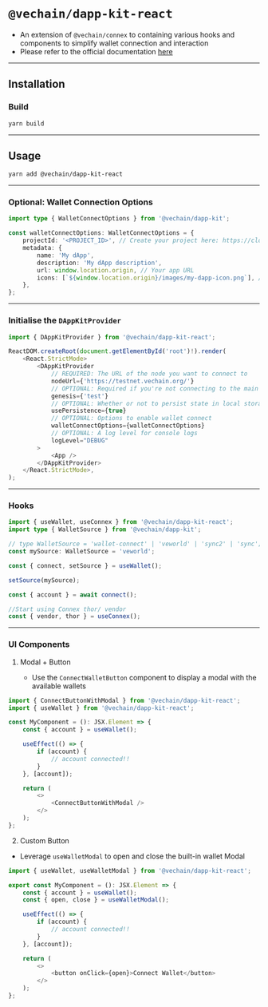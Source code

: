 # `@vechain/dapp-kit-react`

-   An extension of `@vechain/connex` to containing various hooks and components to simplify wallet connection and interaction
-   Please refer to the official documentation [here](https://docs.vechain.org/developer-resources/sdks-and-providers/dapp-kit/react/installation)

---

## Installation

### Build

```bash
yarn build
```

---

## Usage

```bash
yarn add @vechain/dapp-kit-react
```

---

### Optional: Wallet Connection Options

```typescript
import type { WalletConnectOptions } from '@vechain/dapp-kit';

const walletConnectOptions: WalletConnectOptions = {
    projectId: '<PROJECT_ID>', // Create your project here: https://cloud.walletconnect.com/sign-up
    metadata: {
        name: 'My dApp',
        description: 'My dApp description',
        url: window.location.origin, // Your app URL
        icons: [`${window.location.origin}/images/my-dapp-icon.png`], // Your app Icon
    },
};
```

---

### Initialise the `DAppKitProvider`

```typescript jsx
import { DAppKitProvider } from '@vechain/dapp-kit-react';

ReactDOM.createRoot(document.getElementById('root')!).render(
    <React.StrictMode>
        <DAppKitProvider
            // REQUIRED: The URL of the node you want to connect to
            nodeUrl={'https://testnet.vechain.org/'}
            // OPTIONAL: Required if you're not connecting to the main net
            genesis={'test'}
            // OPTIONAL: Whether or not to persist state in local storage (account, wallet source)
            usePersistence={true}
            // OPTIONAL: Options to enable wallet connect
            walletConnectOptions={walletConnectOptions}
            // OPTIONAL: A log level for console logs
            logLevel="DEBUG"
        >
            <App />
        </DAppKitProvider>
    </React.StrictMode>,
);
```

---

### Hooks

```typescript jsx
import { useWallet, useConnex } from '@vechain/dapp-kit-react';
import type { WalletSource } from '@vechain/dapp-kit';

// type WalletSource = 'wallet-connect' | 'veworld' | 'sync2' | 'sync';
const mySource: WalletSource = 'veworld';

const { connect, setSource } = useWallet();

setSource(mySource);

const { account } = await connect();

//Start using Connex thor/ vendor
const { vendor, thor } = useConnex();
```

---

### UI Components

1. Modal + Button

    - Use the `ConnectWalletButton` component to display a modal with the available wallets

```typescript jsx
import { ConnectButtonWithModal } from '@vechain/dapp-kit-react';
import { useWallet } from '@vechain/dapp-kit-react';

const MyComponent = (): JSX.Element => {
    const { account } = useWallet();

    useEffect(() => {
        if (account) {
            // account connected!!
        }
    }, [account]);

    return (
        <>
            <ConnectButtonWithModal />
        </>
    );
};
```

2. Custom Button

-   Leverage `useWalletModal` to open and close the built-in wallet Modal

```typescript jsx
import { useWallet, useWalletModal } from '@vechain/dapp-kit-react';

export const MyComponent = (): JSX.Element => {
    const { account } = useWallet();
    const { open, close } = useWalletModal();

    useEffect(() => {
        if (account) {
            // account connected!!
        }
    }, [account]);

    return (
        <>
            <button onClick={open}>Connect Wallet</button>
        </>
    );
};
```
